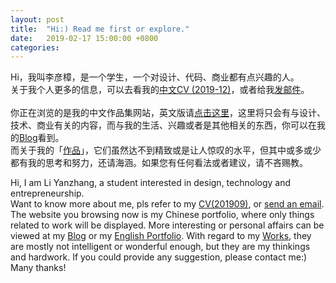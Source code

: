 ```yaml
---
layout: post
title:  "Hi:) Read me first or explore."
date:   2019-02-17 15:00:00 +0800
categories:
---
```


Hi，我叫李彦樟，是一个学生，一个对设计、代码、商业都有点兴趣的人。<br>
关于我个人更多的信息，可以去看我的[中文CV (2019-12)](https://img.oh-eureka.com/pics/2020-01-10-%E6%9D%8E%E5%BD%A6%E6%A8%9F%202019-12-18.pdf)，或者给我<a href="mailto:yanzhang_li@outlook.com">发邮件</a>。<br>
<br>
你正在浏览的是我的中文作品集网站，英文版请[点击这里](https://liyanzhang.com)，这里将只会有与设计、技术、商业有关的内容，而与我的生活、兴趣或者是其他相关的东西，你可以在我的[Blog](http://www.oh-eureka.com)看到。
<br>
而关于我的「[作品](https://liyanzhang.cn/works/)」，它们虽然达不到精致或是让人惊叹的水平，但其中或多或少都有我的思考和努力，还请海涵。如果您有任何看法或者建议，请不吝赐教。

Hi, I am Li Yanzhang, a student interested in design, technology and entrepreneurship.<br>
Want to know more about me, pls refer to my [CV(201909)](https://img.oh-eureka.com/pics/2019-09-26-cv_Eng190926.pdf), or <a href="mailto:liyanzhang1117@foxmail.com">send an email</a>.<br>
The website you browsing now is my Chinese portfolio, where only things related to work will be displayed. More interesting or personal affairs can be viewed at my [Blog](http://www.oh-eureka.com) or my [English Portfolio](https://liyanzhang.com).
With regard to my [Works](https://liyanzhang.cn/works/), they are mostly not intelligent or wonderful enough, but they are my thinkings and hardwork. If you could provide any suggestion, please contact me:) Many thanks!

